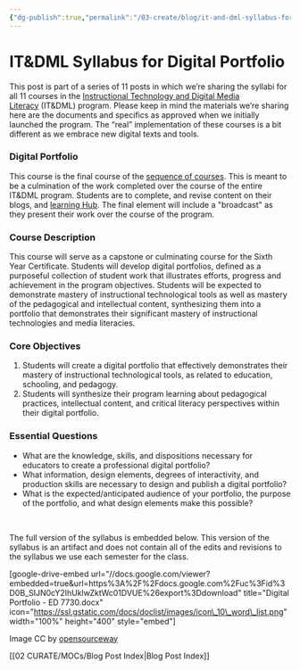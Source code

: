 ```yaml
---
{"dg-publish":true,"permalink":"/03-create/blog/it-and-dml-syllabus-for-digital-portfolio/","title":"IT&DML Syllabus for Digital Portfolio","tags":["digital-identity","itdml"]}
---
```


# IT&DML Syllabus for Digital Portfolio

This post is part of a series of 11 posts in which we’re sharing the syllabi for all 11 courses in the [Instructional Technology and Digital Media Literacy](http://www.newhaven.edu/4486/academic-programs/graduate-programs/instructional-technologies/) (IT&DML) program. Please keep in mind the materials we’re sharing here are the documents and specifics as approved when we initially launched the program. The “real” implementation of these courses is a bit different as we embrace new digital texts and tools.

### Digital Portfolio

This course is the final course of the [sequence of courses](http://wiobyrne.com/course-sequence-for-the-instructional-technology-digital-media-literacy-program/). This is meant to be a culmination of the work completed over the course of the entire IT&DML program. Students are to complete, and revise content on their blogs, and [learning Hub](http://wiobyrne.com/use-google-sites-for-educators-to-build-your-own-digital-learning-hub/). The final element will include a "broadcast" as they present their work over the course of the program. 

### Course Description

This course will serve as a capstone or culminating course for the Sixth Year Certificate. Students will develop digital portfolios, defined as a purposeful collection of student work that illustrates efforts, progress and achievement in the program objectives. Students will be expected to demonstrate mastery of instructional technological tools as well as mastery of the pedagogical and intellectual content, synthesizing them into a portfolio that demonstrates their significant mastery of instructional technologies and media literacies.

### Core Objectives

1. Students will create a digital portfolio that effectively demonstrates their mastery of instructional technological tools, as related to education, schooling, and pedagogy.
2. Students will synthesize their program learning about pedagogical practices, intellectual content, and critical literacy perspectives within their digital portfolio.

### Essential Questions

- What are the knowledge, skills, and dispositions necessary for educators to create a professional digital portfolio?
- What information, design elements, degrees of interactivity, and production skills are necessary to design and publish a digital portfolio?
- What is the expected/anticipated audience of your portfolio, the purpose of the portfolio, and what design elements make this possible?

 

The full version of the syllabus is embedded below. This version of the syllabus is an artifact and does not contain all of the edits and revisions to the syllabus we use each semester for the class.

\[google-drive-embed url="//docs.google.com/viewer?embedded=true&url=https%3A%2F%2Fdocs.google.com%2Fuc%3Fid%3D0B\_SIJN0cY2IhUklwZktWc01DVUE%26export%3Ddownload" title="Digital Portfolio - ED 7730.docx" icon="https://ssl.gstatic.com/docs/doclist/images/icon\_10\_word\_list.png" width="100%" height="400" style="embed"\]

Image CC by [opensourceway](https://www.flickr.com/photos/opensourceway/4586670229/in/set-72157625612673573)

[[02 CURATE/MOCs/Blog Post Index\|Blog Post Index]]